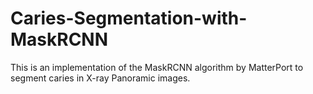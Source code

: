 # Caries-Segmentation-with-MaskRCNN
This is an implementation of the MaskRCNN algorithm by MatterPort to segment caries in X-ray Panoramic images. 
